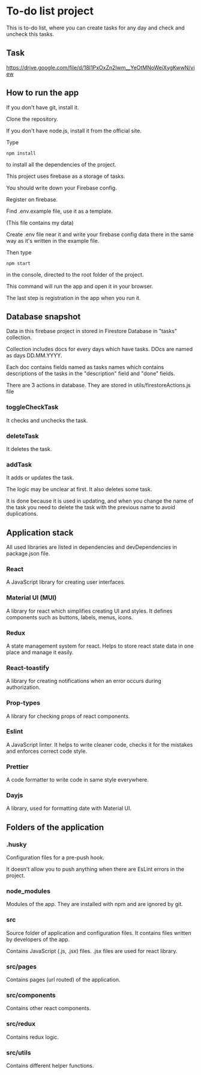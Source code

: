 # To-do list project

This is to-do list, where you can create tasks for any day and 
check and uncheck this tasks.

## Task

https://drive.google.com/file/d/18I1PxOxZn2lwm__YeOtMNoWeiXygKwwN/view

## How to run the app

If you don't have git, install it.

Clone the repository.

If you don't have node.js, install it from the official site.

Type

```
npm install
```

to install all the dependencies of the project.

This project uses firebase as a storage of tasks.

You should write down your Firebase config.

Register on firebase.

Find .env.example file, use it as a template.

(This file contains my data)

Create .env file near it and write your firebase config data there in the same way as it's written in the example file.

Then type 

```
npm start
```

in the console, directed to the root folder of the project.

This command will run the app and open it in your browser.

The last step is registration in the app when you run it.

## Database snapshot

Data in this firebase project in stored in Firestore Database in "tasks" collection.

Collection includes docs for every days which have tasks. DOcs are named as days DD.MM.YYYY.

Each doc contains fields named as tasks names which contains descriptions of the tasks
in the "description" field and "done" fields.

There are 3 actions in database. They are stored in utils/firestoreActions.js file

### toggleCheckTask

It checks and unchecks the task.

### deleteTask

It deletes the task.

### addTask

It adds or updates the task.

The logic may be unclear at first. It also deletes some task.

It is done because it is used in updating, and when you change the name of the task
you need to delete the task with the previous name to avoid duplications.

## Application stack

All used libraries are listed in dependencies and devDependencies in package.json file.

### React

A JavaScript library for creating user interfaces.

### Material UI (MUI)

A library for react which simplifies creating UI and styles. It defines components such as buttons, labels, menus, icons.

### Redux

A state management system for react. Helps to store react state data in one place and manage it easily.

### React-toastify

A library for creating notifications when an error occurs during authorization.

### Prop-types

A library for checking props of react components.

### Eslint

A JavaScript linter. It helps to write cleaner code, checks it for the mistakes and enforces correct code style.

### Prettier

A code formatter to write code in same style everywhere.

### Dayjs

A library, used for formatting date with Material UI.

## Folders of the application

### .husky

Configuration files for a pre-push hook.

It doesn't allow you to push anything when there are EsLint errors in the project.

### node_modules

Modules of the app. They are installed with npm and are ignored by git.

### src

Source folder of application and configuration files. It contains files written by developers of the app.

Contains JavaScript (.js, .jsx) files. .jsx files are used for react library.

### src/pages 

Contains pages (url routed) of the application.

### src/components

Contains other react components.

### src/redux

Contains redux logic.

### src/utils

Contains different helper functions.
